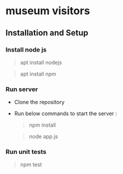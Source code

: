 # museum visitors


## Installation and Setup

### Install node js 

>apt install nodejs

>apt install npm
  
### Run server
- Clone the repository 
- Run below commands to start the server : 
  >npm install
  
  >node app.js
  
### Run unit tests
  >npm test
